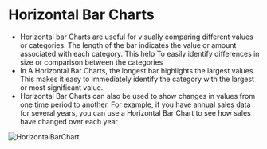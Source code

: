 # Horizontal Bar Charts
- Horizontal bar Charts are useful for visually comparing different values or categories.
  The length of the bar indicates the value or amount associated with each category. This help
  To easily identify differences in size or comparison between the categories
- In A Horizontal Bar Charts, the longest bar highlights the largest values. This makes it easy
  to immediately identify the category with the largest or most significant value.
- Horizontal Bar Charts can also be used to show changes in values from one time period
  to another. For example, if you have annual sales data for several years, you can use a
  Horizontal Bar Chart to see how sales have changed over each year


![HorizontalBarChart](https://github.com/rifqanzalbina/matplotlib-Py/assets/124742008/cf526b95-d674-4ce2-a092-9c6a354b3e8f)
